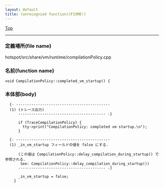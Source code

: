 ```yaml
---
layout: default
title: (unrecognied function)(FIXME!)
---
```

[Top](../index.html)

--- 
### 定義場所(file name)
hotspot/src/share/vm/runtime/compilationPolicy.cpp

### 名前(function name)
```
void CompilationPolicy::completed_vm_startup() {
```

### 本体部(body)
```
  {- -------------------------------------------
  (1) (トレース出力)
      ---------------------------------------- -}

	  if (TraceCompilationPolicy) {
	    tty->print("CompilationPolicy: completed vm startup.\n");
	  }

  {- -------------------------------------------
  (1) _in_vm_startup フィールドの値を false にする.
    
      (この値は CompilationPolicy::delay_compilation_during_startup() で参照される.
       See: CompilationPolicy::delay_compilation_during_startup())
      ---------------------------------------- -}

	  _in_vm_startup = false;
	}
	
```



